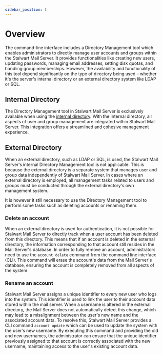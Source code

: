 ```yaml
---
sidebar_position: 1
---
```


# Overview

The command-line interface includes a Directory Management tool which enables administrators to directly manage user accounts and groups within the Stalwart Mail Server. It provides functionalities like creating new users, updating passwords, managing email addresses, setting disk quotas, and handling group memberships. However, the availability and functionality of this tool depend significantly on the type of directory being used – whether it's the server's internal directory or an external directory system like LDAP or SQL.

## Internal Directory

The Directory Management tool in Stalwart Mail Server is exclusively available when using the [internal directory](/docs/auth/directory/internal). With the internal directory, all aspects of user and group management are integrated within Stalwart Mail Server. This integration offers a streamlined and cohesive management experience.

## External Directory

When an external directory, such as LDAP or SQL, is used, the Stalwart Mail Server's internal Directory Management tool is not applicable. This is because the external directory is a separate system that manages user and group data independently of Stalwart Mail Server. In cases where an external directory is employed, all management tasks related to users and groups must be conducted through the external directory's own management system. 

It is however it still necessary to use the Directory Management tool to perform some tasks such as deleting accounts or renaming them.

### Delete an account

When an external directory is used for authentication, it is not possible for Stalwart Mail Server to directly track when a user account has been deleted from this directory. This means that if an account is deleted in the external directory, the information corresponding to that account still resides in the Mail Server's database. In order to fully remove an account, administrators need to use the `account delete` command from the command line interface (CLI). This command will erase the account's data from the Mail Server's database, ensuring the account is completely removed from all aspects of the system

### Rename an account

Stalwart Mail Server assigns a unique identifier to every new user who logs into the system. This identifier is used to link the user to their account data stored within the mail server. When a username is altered in the external directory, the Mail Server does not automatically detect this change, which may lead to a misalignment between the user's new name and the associated account data. To resolve this, Stalwart Mail Server provides a CLI command `account update` which can be used to update the system with the user's new username. By executing this command and providing the old and new usernames, the administrator can ensure that the unique identifier previously assigned to that account is correctly associated with the new username, maintaining access to the user's existing account data.

